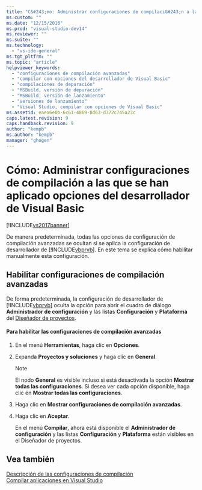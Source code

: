 ```yaml
---
title: "C&#243;mo: Administrar configuraciones de compilaci&#243;n a las que se han aplicado opciones del desarrollador de Visual Basic | Microsoft Docs"
ms.custom: ""
ms.date: "12/15/2016"
ms.prod: "visual-studio-dev14"
ms.reviewer: ""
ms.suite: ""
ms.technology: 
  - "vs-ide-general"
ms.tgt_pltfrm: ""
ms.topic: "article"
helpviewer_keywords: 
  - "configuraciones de compilación avanzadas"
  - "compilar con opciones del desarrollador de Visual Basic"
  - "compilaciones de depuración"
  - "MSBuild, versión de depuración"
  - "MSBuild, versión de lanzamiento"
  - "versiones de lanzamiento"
  - "Visual Studio, compilar con opciones de Visual Basic"
ms.assetid: eaea6e0b-6c61-4869-8d63-d372c745a23c
caps.latest.revision: 9
caps.handback.revision: 9
author: "kempb"
ms.author: "kempb"
manager: "ghogen"
---
```

# C&#243;mo: Administrar configuraciones de compilaci&#243;n a las que se han aplicado opciones del desarrollador de Visual Basic
[!INCLUDE[vs2017banner](../code-quality/includes/vs2017banner.md)]

De manera predeterminada, todas las opciones de configuración de compilación avanzadas se ocultan si se aplica la configuración de desarrollador de [!INCLUDE[vbprvb](../code-quality/includes/vbprvb_md.md)].  En este tema se explica cómo habilitar manualmente esta configuración.  
  
## Habilitar configuraciones de compilación avanzadas  
 De forma predeterminada, la configuración de desarrollador de [!INCLUDE[vbprvb](../code-quality/includes/vbprvb_md.md)] oculta la opción para abrir el cuadro de diálogo **Administrador de configuración** y las listas **Configuración** y **Plataforma** del [Diseñador de proyectos](http://msdn.microsoft.com/es-es/898dd854-c98d-430c-ba1b-a913ce3c73d7).  
  
#### Para habilitar las configuraciones de compilación avanzadas  
  
1.  En el menú **Herramientas**, haga clic en **Opciones**.  
  
2.  Expanda **Proyectos y soluciones** y haga clic en **General**.  
  
    > [!NOTE]
    >  El nodo **General** es visible incluso si está desactivada la opción **Mostrar todas las configuraciones**.  Si desea ver cada opción disponible, haga clic en **Mostrar todas las configuraciones**.  
  
3.  Haga clic en **Mostrar configuraciones de compilación avanzadas**.  
  
4.  Haga clic en **Aceptar**.  
  
     En el menú **Compilar**, ahora está disponible el **Administrador de configuración** y las listas **Configuración** y **Plataforma** están visibles en el Diseñador de proyectos.  
  
## Vea también  
 [Descripción de las configuraciones de compilación](../ide/understanding-build-configurations.md)   
 [Compilar aplicaciones en Visual Studio](../ide/compiling-and-building-in-visual-studio.md)